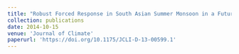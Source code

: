 ```yaml
---
title: "Robust Forced Response in South Asian Summer Monsoon in a Future Climate"
collection: publications
date: 2014-10-15
venue: 'Journal of Climate'
paperurl: 'https://doi.org/10.1175/JCLI-D-13-00599.1'
---
```

